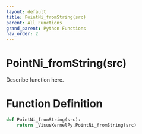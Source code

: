 ```yaml
---
layout: default
title: PointNi_fromString(src)
parent: All Functions
grand_parent: Python Functions
nav_order: 2
---
```


# PointNi_fromString(src)

Describe function here.

# Function Definition

```python
def PointNi_fromString(src):
    return _VisusKernelPy.PointNi_fromString(src)
```